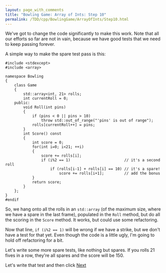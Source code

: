 ```yaml
---
layout: page_with_comments
title: "Bowling Game: Array of Ints: Step 10"
permalink: /TDD/cpp/BowlingGame/ArrayOfInts/Step10.html
---
```


We've got to change the code significantly to make this work. Note that all our efforts so far are not in vain, because we have good tests that we need to keep passing forever.

A simple way to make the spare test pass is this:
```
#include <stdexcept>
#include <array>

namespace Bowling
{
    class Game
    {
        std::array<int, 21> rolls;
        int currentRoll = 0;
    public:
        void Roll(int pins)
        {
            if (pins < 0 || pins > 10)
                throw std::out_of_range("'pins' is out of range");
            rolls[currentRoll++] = pins;
        }
        int Score() const
        {
            int score = 0;
            for(int i=0; i<21; ++i)
            {
                score += rolls[i];
                if (i%2 == 1)                        // it's a second roll
                    if (rolls[i-1] + rolls[i] == 10) // it's a spare!
                        score += rolls[i+1];         // add the bonus
            }
            return score;
        }
    };
}
#endif

```

So, we hang onto all the rolls in an ```std::array``` (of the maximum size, where we have a spare in the last frame), populated in the ```Roll``` method, but do all the scoring in the ```Score``` method.
It works, but could use some refactoring.

Now that line, ```if (i%2 == 1)``` will be wrong if we have a strike, but we don't have a test for that yet. Even though the code is a little ugly, I'm going to hold off refactoring for a bit.

Let's write some more spare tests, like nothing but spares.  If you rolls 21 fives in a row, they're all spares and the score will be 150.

Let's write that test and then click [Next](Step11.html)

